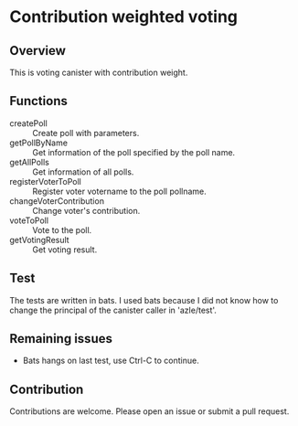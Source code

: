 # Contribution weighted voting

## Overview

This is voting canister with contribution weight.

## Functions

<dl>
    <dt>createPoll</dt>
    <dd>Create poll with parameters.</dd>
    <dt>getPollByName</dt>
    <dd>Get information of the poll specified by the poll name.</dd>
    <dt>getAllPolls</dt>
    <dd>Get information of all polls.</dd>
    <dt>registerVoterToPoll</dt>
    <dd>Register voter votername to the poll pollname.</dd>
    <dt>changeVoterContribution</dt>
    <dd>Change voter's contribution.</dd>
    <dt>voteToPoll</dt>
    <dd>Vote to the poll.</dd>
    <dt>getVotingResult</dt>
    <dd>Get voting result.</dd>
</dl>

## Test

The tests are written in bats.  I used bats because I did not know how to change the principal of the canister caller in 'azle/test'.

## Remaining issues

* Bats hangs on last test, use Ctrl-C to continue.

## Contribution

Contributions are welcome. Please open an issue or submit a pull request.

